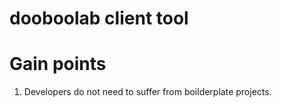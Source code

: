 # dooboolab client tool

# Gain points
1. Developers do not need to suffer from boilderplate projects.

